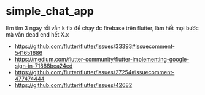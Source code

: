 # simple_chat_app

Em tìm 3 ngày rồi vẫn k fix để chạy đc firebase trên flutter, làm
hết mọi bước mà vẫn dead end hết X.x

- https://github.com/flutter/flutter/issues/33393#issuecomment-541651686
- https://medium.com/flutter-community/flutter-implementing-google-sign-in-71888bca24ed
- https://github.com/flutter/flutter/issues/27254#issuecomment-477474444
- https://github.com/flutter/flutter/issues/42682
